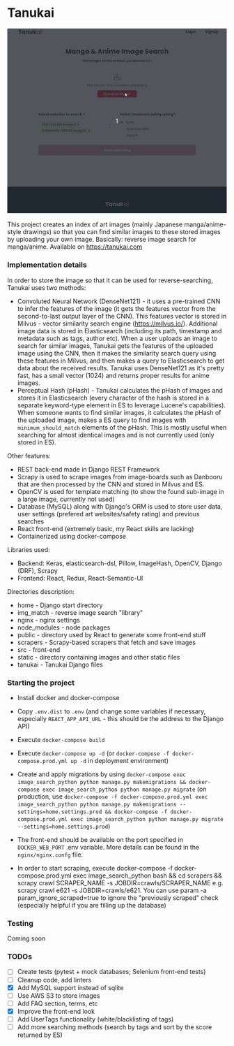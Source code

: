 # Tanukai
![Tanukai Demo](demo/demo.gif)

This project creates an index of art images (mainly Japanese manga/anime-style drawings) so that you can find similar images to these stored images by uploading your own image. Basically: reverse image search for manga/anime.
Available on https://tanukai.com

### Implementation details
In order to store the image so that it can be used for reverse-searching, Tanukai uses two methods:
* Convoluted Neural Network (DenseNet121) - it uses a pre-trained CNN to infer the features of the image (it gets the features vector from the second-to-last output layer of the CNN). This features vector is stored in Milvus - vector similarity search engine (https://milvus.io/). Additional image data is stored in Elasticsearch (including its path, timestamp and metadata such as tags, author etc).
When a user uploads an image to search for similar images, Tanukai gets the features of the uploaded image using the CNN, then it makes the similarity search query using these features in Milvus, and then makes a query to Elasticsearch to get data about the received results.
Tanukai uses DenseNet121 as it's pretty fast, has a small vector (1024) and returns proper results for anime images.
* Perceptual Hash (pHash) - Tanukai calculates the pHash of images and stores it in Elasticsearch (every character of the hash is stored in a separate keyword-type element in ES to leverage Lucene's capabilities). When someone wants to find similar images, it calculates the pHash of the uploaded image, makes a ES query to find images with `minimum_should_match` elements of the pHash. This is mostly useful when searching for almost identical images and is not currently used (only stored in ES).

Other features:
* REST back-end made in Django REST Framework
* Scrapy is used to scrape images from image-boards such as Danbooru that are then processed by the CNN and stored in Milvus and ES.
* OpenCV is used for template matching (to show the found sub-image in a large image, currently not used)
* Database (MySQL) along with Django's ORM is used to store user data, user settings (prefered art websites/safety rating) and previous searches
* React front-end (extremely basic, my React skills are lacking)
* Containerized using docker-compose

Libraries used: 
* Backend: Keras, elasticsearch-dsl, Pillow, ImageHash, OpenCV, Django (DRF), Scrapy
* Frontend: React, Redux, React-Semantic-UI

Directories description:
* home - Django start directory
* img_match - reverse image search "library"
* nginx - nginx settings
* node_modules - node packages
* public - directory used by React to generate some front-end stuff
* scrapers - Scrapy-based scrapers that fetch and save images
* src - front-end
* static - directory containing images and other static files
* tanukai - Tanukai Django files

### Starting the project
* Install docker and docker-compose
* Copy `.env.dist` to `.env` (and change some variables if necessary, especially `REACT_APP_API_URL` - this should be the address to the Django API)
* Execute `docker-compose build`
* Execute `docker-compose up -d` (or `docker-compose -f docker-compose.prod.yml up -d` in deployment environment)
* Create and apply migrations by using `docker-compose exec image_search_python python manage.py makemigrations && docker-compose exec image_search_python python manage.py migrate` (on production, use `docker-compose -f docker-compose.prod.yml exec image_search_python python manage.py makemigrations --settings=home.settings.prod && docker-compose -f docker-compose.prod.yml exec image_search_python python manage.py migrate --settings=home.settings.prod`)
* The front-end should be available on the port specified in `DOCKER_WEB_PORT` .env variable. More details can be found in the `nginx/nginx.confg` file.

* In order to start scraping, execute docker-compose -f docker-compose.prod.yml exec image_search_python bash && cd scrapers && scrapy crawl SCRAPER_NAME -s JOBDIR=crawls/SCRAPER_NAME
e.g. scrapy crawl e621 -s JOBDIR=crawls/e621. You can use param -a param_ignore_scraped=true to ignore the "previously scraped" check (especially helpful if you are filling up the database)

### Testing
Coming soon

### TODOs
- [ ] Create tests (pytest + mock databases; Selenium front-end tests)
- [ ] Cleanup code, add linters
- [X] Add MySQL support instead of sqlite
- [ ] Use AWS S3 to store images
- [ ] Add FAQ section, terms, etc
- [X] Improve the front-end look
- [ ] Add UserTags functionality (white/blacklisting of tags)
- [ ] Add more searching methods (search by tags and sort by the score returned by ES)
